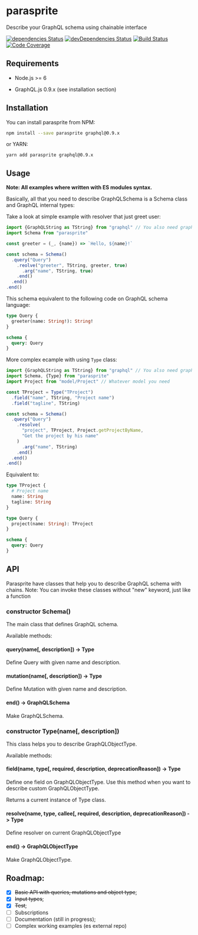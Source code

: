 # parasprite

Describe your GraphQL schema using chainable interface

[![dependencies Status](https://david-dm.org/octet-stream/parasprite/status.svg)](https://david-dm.org/octet-stream/parasprite)
[![devDependencies Status](https://david-dm.org/octet-stream/parasprite/dev-status.svg)](https://david-dm.org/octet-stream/parasprite?type=dev)
[![Build Status](https://travis-ci.org/octet-stream/parasprite.svg?branch=master)](https://travis-ci.org/octet-stream/parasprite)
[![Code Coverage](https://codecov.io/github/octet-stream/parasprite/coverage.svg?branch=master)](https://codecov.io/github/octet-stream/parasprite?branch=master)

## Requirements

* Node.js >= 6

* GraphQL.js 0.9.x (see installation section)

## Installation

You can install parasprite from NPM:

```sh
npm install --save parasprite graphql@0.9.x
```

or YARN:

```
yarn add parasprite graphql@0.9.x
```

## Usage

**Note: All examples where written with ES modules syntax.**

Basically, all that you need to describe GraphQLSchema
is a Schema class and GraphQL internal types:

Take a look at simple example with resolver that just greet user:

```js
import {GraphQLString as TString} from "graphql" // You also need graphql package
import Schema from "parasprite"

const greeter = (_, {name}) => `Hello, ${name}!`

const schema = Schema()
  .query("Query")
    .reolve("greeter", TString, greeter, true)
      .arg("name", TString, true)
    .end()
  .end()
.end()
```

This schema equivalent to the following code on GraphQL schema language:

```graphql
type Query {
  greeter(name: String!): String!
}

schema {
  query: Query
}
```

More complex ecample with using `Type` class:

```js
import {GraphQLString as TString} from "graphql" // You also need graphql package
import Schema, {Type} from "parasprite"
import Project from "model/Project" // Whatever model you need

const TProject = Type("TProject")
  .field("name", TString, "Project name")
  .field("tagline", TString)

const schema = Schema()
  .query("Query")
    .resolve(
      "project", TProject, Project.getProjectByName,
      "Get the project by his name"
    )
      .arg("name", TString)
    .end()
  .end()
.end()
```

Equivalent to:

```graphql
type TProject {
  # Project name
  name: String
  tagline: String
}

type Query {
  project(name: String): TProject
}

schema {
  query: Query
}
```

## API

Parasprite have classes that help you to describe GraphQL schema with chains.
Note: You can invoke these classes without "new" keyword, just like a function

### constructor Schema()

The main class that defines GraphQL schema.

Available methods:

#### query(name[, description]) -> Type

Define Query with given name and description.

#### mutation(name[, description]) -> Type

Define Mutation with given name and description.

#### end() -> GraphQLSchema

Make GraphQLSchema.

### constructor Type(name[, description])

This class helps you to describe GraphQLObjectType.

Available methods:

#### field(name, type[, required, description, deprecationReason]) -> Type

Define one field on GraphQLObjectType.
Use this method when you want to describe custom GraphQLObjectType.

Returns a current instance of Type class.

#### resolve(name, type, callee[, required, description, deprecationReason]) -> Type

Define resolver on current GraphQLObjectType

#### end() -> GraphQLObjectType

Make GraphQLObjectType.

## Roadmap:

  - [x] ~~Basic API with queries, mutations and object type~~;
  - [x] ~~Input types~~;
  - [x] ~~Test~~;
  - [ ] Subscriptions
  - [ ] Documentation (still in progress);
  - [ ] Complex working examples (es external repo)
